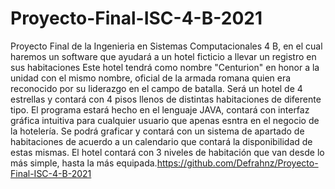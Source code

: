 # Proyecto-Final-ISC-4-B-2021
Proyecto Final de la Ingenieria en Sistemas Computacionales 4 B, en el cual haremos un software que ayudará a un hotel ficticio a llevar un registro en sus habitaciones
Este hotel tendrá como nombre "Centurion" en honor a la unidad con el mismo nombre, oficial de la armada romana quien era reconocido por su liderazgo en el campo de batalla.
Será un hotel de 4 estrellas y contará con 4 pisos llenos de distintas habitaciones de diferente tipo.
El programa estará hecho en el lenguaje JAVA, contará con interfaz gráfica intuitiva para cualquier usuario que apenas esntra en el negocio de la hotelería.
Se podrá graficar y contará con un sistema de apartado de habitaciones de acuerdo a un calendario que contará la disponibilidad de estas mismas.
El hotel contará con 3 niveles de habitación que van desde lo más simple, hasta la más equipada.https://github.com/Defrahnz/Proyecto-Final-ISC-4-B-2021
